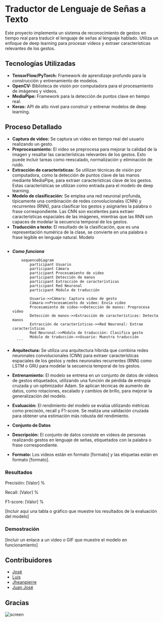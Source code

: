 # Traductor de Lenguaje de Señas a Texto

Este proyecto implementa un sistema de reconocimiento de gestos en tiempo real para traducir el lenguaje de señas al lenguaje hablado. Utiliza un enfoque de deep learning para procesar videos y extraer características relevantes de los gestos.

## Tecnologías Utilizadas
* **TensorFlow/PyTorch:** Framework de aprendizaje profundo para la construcción y entrenamiento de modelos.
* **OpenCV:** Biblioteca de visión por computadora para el procesamiento de imágenes y videos.
* **MediaPipe:** Framework para la detección de puntos clave en tiempo real.
* **Keras:** API de alto nivel para construir y entrenar modelos de deep learning.

## Proceso Detallado

* **Captura de video:** Se captura un video en tiempo real del usuario realizando un gesto.
* **Preprocesamiento:** El video se preprocesa para mejorar la calidad de la imagen y resaltar las características relevantes de los gestos. Esto puede incluir tareas como reescalado, normalización y eliminación de ruido.
* **Extracción de características:** Se utilizan técnicas de visión por computadora, como la detección de puntos clave de las manos mediante MediaPipe, para extraer características clave de los gestos. Estas características se utilizan como entrada para el modelo de deep learning.
* **Modelo de clasificación:** Se emplea una red neuronal profunda, típicamente una combinación de redes convolucionales (CNN) y recurrentes (RNN), para clasificar los gestos y asignarles la palabra o frase correspondiente. Las CNN son excelentes para extraer características espaciales de las imágenes, mientras que las RNN son capaces de modelar la secuencia temporal de los gestos.
* **Traducción a texto:** El resultado de la clasificación, que es una representación numérica de la clase, se convierte en una palabra o frase legible en lenguaje natural.
Modelo

## 
* ***Como funciona***
  
    ``` mermaid
        sequenceDiagram
            participant Usuario
            participant Cámara
            participant Procesamiento de video
            participant Detección de manos
            participant Extracción de características
            participant Red Neuronal
            participant Módulo de traducción
        
            Usuario->>Cámara: Captura video de gesto
            Cámara->>Procesamiento de video: Envía video
            Procesamiento de video->>Detección de manos: Preprocesa video
            Detección de manos->>Extracción de características: Detecta manos
            Extracción de características->>Red Neuronal: Extrae características
            Red Neuronal->>Módulo de traducción: Clasifica gesto
            Módulo de traducción->>Usuario: Muestra traducción
      ```

* **Arquitectura:** Se utiliza una arquitectura híbrida que combina redes neuronales convolucionales (CNN) para extraer características espaciales de los gestos y redes neuronales recurrentes (RNN) como LSTM o GRU para modelar la secuencia temporal de los gestos.
* **Entrenamiento:** El modelo se entrena en un conjunto de datos de videos de gestos etiquetados, utilizando una función de pérdida de entropía cruzada y un optimizador Adam. Se aplican técnicas de aumento de datos, como rotaciones, escalado y cambios de brillo, para mejorar la generalización del modelo.
* **Evaluación:** El rendimiento del modelo se evalúa utilizando métricas como precisión, recall y F1-score. Se realiza una validación cruzada para obtener una estimación más robusta del rendimiento.
  
* **Conjunto de Datos**
* **Descripción:** El conjunto de datos consiste en videos de personas realizando gestos en lenguaje de señas, etiquetados con la palabra o frase correspondiente.
* **Formato:** Los videos están en formato [formato] y las etiquetas están en formato [formato].

  
### Resultados

Precisión: [Valor] %

Recall: [Valor] %

F1-score: [Valor] %

[Incluir aquí una tabla o gráfico que muestre los resultados de la evaluación del modelo]

### Demostración

[Incluir un enlace a un video o GIF que muestre el modelo en funcionamiento]


## Contribuidores

* [José](https://github.com/JoseZaravia17) 
* [Luis]()
* [Jheanpierre]()
* [Juan José](https://github.com/donniedark0-max)

## Gracias

![screen](https://64.media.tumblr.com/6ef336942b8244de073f3a1d8f4227f1/27692d7c9a9ba2cf-de/s640x960/74e032925e7da4f108880d39890897b594cf1c15.jpg)

